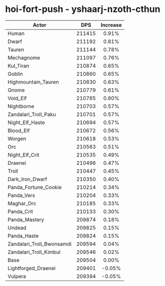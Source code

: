 # hoi-fort-push - yshaarj-nzoth-cthun
| Actor | DPS | Increase |
|---|:---:|:---:|
|Human|211415|0.91%|
|Dwarf|211192|0.81%|
|Tauren|211144|0.78%|
|Mechagnome|211097|0.76%|
|Kul_Tiran|210874|0.65%|
|Goblin|210860|0.65%|
|Highmountain_Tauren|210830|0.63%|
|Gnome|210779|0.61%|
|Void_Elf|210765|0.60%|
|Nightborne|210703|0.57%|
|Zandalari_Troll_Paku|210701|0.57%|
|Night_Elf_Haste|210694|0.57%|
|Blood_Elf|210672|0.56%|
|Worgen|210618|0.53%|
|Orc|210563|0.51%|
|Night_Elf_Crit|210535|0.49%|
|Draenei|210496|0.47%|
|Troll|210447|0.45%|
|Dark_Iron_Dwarf|210350|0.40%|
|Panda_Fortune_Cookie|210214|0.34%|
|Panda_Vers|210204|0.33%|
|Maghar_Orc|210185|0.33%|
|Panda_Crit|210133|0.30%|
|Panda_Mastery|209874|0.18%|
|Undead|209825|0.15%|
|Panda_Haste|209824|0.15%|
|Zandalari_Troll_Bwonsamdi|209594|0.04%|
|Zandalari_Troll_Kimbul|209546|0.02%|
|Base|209504|0.00%|
|Lightforged_Draenei|209401|-0.05%|
|Vulpera|209394|-0.05%|

